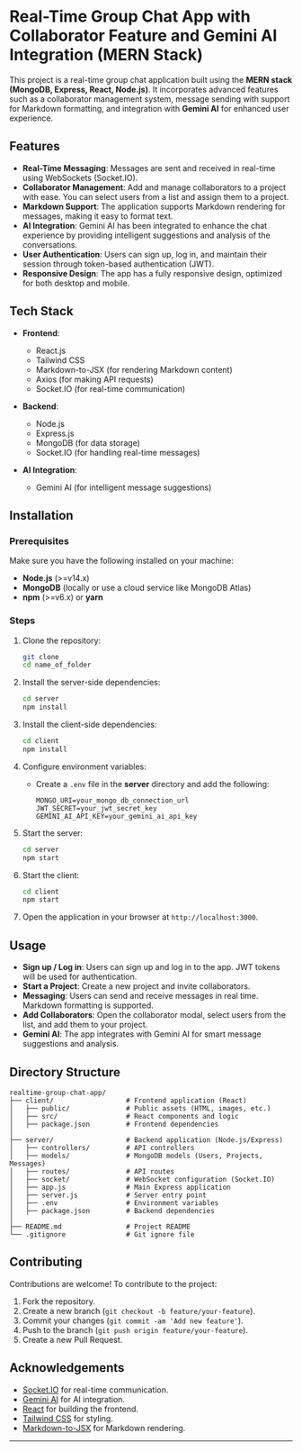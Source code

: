 
# Real-Time Group Chat App with Collaborator Feature and Gemini AI Integration (MERN Stack)

This project is a real-time group chat application built using the **MERN stack (MongoDB, Express, React, Node.js)**. It incorporates advanced features such as a collaborator management system, message sending with support for Markdown formatting, and integration with **Gemini AI** for enhanced user experience.

## Features

- **Real-Time Messaging**: Messages are sent and received in real-time using WebSockets (Socket.IO).
- **Collaborator Management**: Add and manage collaborators to a project with ease. You can select users from a list and assign them to a project.
- **Markdown Support**: The application supports Markdown rendering for messages, making it easy to format text.
- **AI Integration**: Gemini AI has been integrated to enhance the chat experience by providing intelligent suggestions and analysis of the conversations.
- **User Authentication**: Users can sign up, log in, and maintain their session through token-based authentication (JWT).
- **Responsive Design**: The app has a fully responsive design, optimized for both desktop and mobile.

## Tech Stack

- **Frontend**: 
  - React.js
  - Tailwind CSS
  - Markdown-to-JSX (for rendering Markdown content)
  - Axios (for making API requests)
  - Socket.IO (for real-time communication)

- **Backend**:
  - Node.js
  - Express.js
  - MongoDB (for data storage)
  - Socket.IO (for handling real-time messages)

- **AI Integration**:
  - Gemini AI (for intelligent message suggestions)

## Installation

### Prerequisites

Make sure you have the following installed on your machine:

- **Node.js** (>=v14.x)
- **MongoDB** (locally or use a cloud service like MongoDB Atlas)
- **npm** (>=v6.x) or **yarn**

### Steps

1. Clone the repository:
   ```bash
   git clone 
   cd name_of_folder
   ```

2. Install the server-side dependencies:
   ```bash
   cd server
   npm install
   ```

3. Install the client-side dependencies:
   ```bash
   cd client
   npm install
   ```

4. Configure environment variables:
   - Create a `.env` file in the **server** directory and add the following:

     ```
     MONGO_URI=your_mongo_db_connection_url
     JWT_SECRET=your_jwt_secret_key
     GEMINI_AI_API_KEY=your_gemini_ai_api_key
     ```

5. Start the server:
   ```bash
   cd server
   npm start
   ```

6. Start the client:
   ```bash
   cd client
   npm start
   ```

7. Open the application in your browser at `http://localhost:3000`.

## Usage

- **Sign up / Log in**: Users can sign up and log in to the app. JWT tokens will be used for authentication.
- **Start a Project**: Create a new project and invite collaborators.
- **Messaging**: Users can send and receive messages in real time. Markdown formatting is supported.
- **Add Collaborators**: Open the collaborator modal, select users from the list, and add them to your project.
- **Gemini AI**: The app integrates with Gemini AI for smart message suggestions and analysis.

## Directory Structure

```
realtime-group-chat-app/
├── client/                  # Frontend application (React)
│   ├── public/              # Public assets (HTML, images, etc.)
│   ├── src/                 # React components and logic
│   ├── package.json         # Frontend dependencies
│
├── server/                  # Backend application (Node.js/Express)
│   ├── controllers/         # API controllers
│   ├── models/              # MongoDB models (Users, Projects, Messages)
│   ├── routes/              # API routes
│   ├── socket/              # WebSocket configuration (Socket.IO)
│   ├── app.js               # Main Express application
│   ├── server.js            # Server entry point
│   ├── .env                 # Environment variables
│   ├── package.json         # Backend dependencies
│
├── README.md                # Project README
└── .gitignore               # Git ignore file
```

## Contributing

Contributions are welcome! To contribute to the project:

1. Fork the repository.
2. Create a new branch (`git checkout -b feature/your-feature`).
3. Commit your changes (`git commit -am 'Add new feature'`).
4. Push to the branch (`git push origin feature/your-feature`).
5. Create a new Pull Request.

## Acknowledgements

- [Socket.IO](https://socket.io/) for real-time communication.
- [Gemini AI](https://www.gemini.com/) for AI integration.
- [React](https://reactjs.org/) for building the frontend.
- [Tailwind CSS](https://tailwindcss.com/) for styling.
- [Markdown-to-JSX](https://github.com/probablyup/markdown-to-jsx) for Markdown rendering.

---

